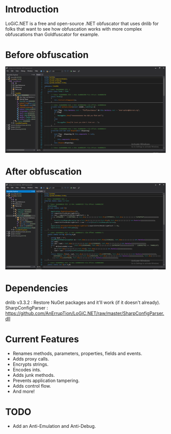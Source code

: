 # Introduction
LoGiC.NET is a free and open-source .NET obfuscator that uses dnlib for folks that want to see how obfuscation works with more complex obfuscations than Goldfuscator for example.

# Before obfuscation
<img src="https://github.com/AnErrupTion/LoGiC.NET/raw/master/before.PNG">

# After obfuscation
<img src="https://github.com/AnErrupTion/LoGiC.NET/raw/master/after.PNG">

# Dependencies
dnlib v3.3.2 : Restore NuGet packages and it'll work (if it doesn't already).<br/>
SharpConfigParser : https://github.com/AnErrupTion/LoGiC.NET/raw/master/SharpConfigParser.dll

# Current Features
- Renames methods, parameters, properties, fields and events.
- Adds proxy calls.
- Encrypts strings.
- Encodes ints.
- Adds junk methods.
- Prevents application tampering.
- Adds control flow.
- And more!

# TODO
- Add an Anti-Emulation and Anti-Debug.
